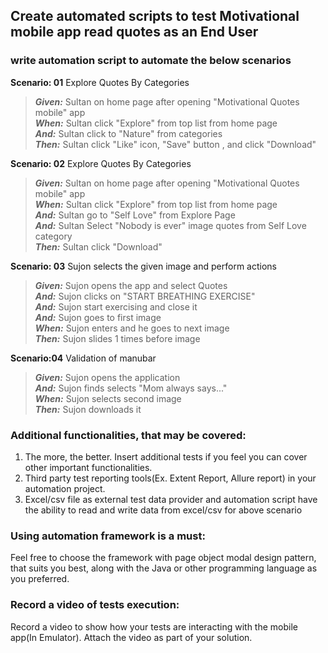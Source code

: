 ## Create automated scripts to test Motivational mobile app read quotes as an End User

### write automation script to automate the below scenarios

**Scenario: 01** Explore Quotes By Categories

> **_Given:_** Sultan on home page after opening "Motivational Quotes mobile" app  
> **_When:_** Sultan click "Explore" from top list from home page  
> **_And:_** Sultan click to "Nature" from categories  
> **_Then:_** Sultan click "Like" icon, "Save" button , and click "Download"

**Scenario: 02** Explore Quotes By Categories

> **_Given:_** Sultan on home page after opening "Motivational Quotes mobile" app  
> **_When:_** Sultan click "Explore" from top list from home page  
> **_And:_** Sultan go to "Self Love" from Explore Page    
> **_And:_** Sultan Select "Nobody is ever" image quotes from Self Love category  
> **_Then:_** Sultan click "Download"

**Scenario: 03** Sujon selects the given image and perform actions

> **_Given:_** Sujon opens the app and select Quotes         
> **_And:_** Sujon clicks on "START BREATHING EXERCISE"          
> **_And:_** Sujon start exercising and close it       
> **_And:_** Sujon goes to first image         
> **_When:_** Sujon enters and he goes to next image  
> **_Then:_** Sujon slides 1 times before image

**Scenario:04** Validation of manubar

> **_Given:_** Sujon opens the application        
> **_And:_** Sujon finds selects "Mom always says..."            
> **_When:_** Sujon selects second image    
> **_Then:_** Sujon downloads it


### Additional functionalities, that may be covered:

1. The more, the better. Insert additional tests if you feel you
   can cover other important functionalities.
2. Third party test reporting tools(Ex. Extent Report, Allure report) in your automation project.
3. Excel/csv file as external test data provider and automation script have the ability to read and
   write data from excel/csv for above scenario

### Using automation framework is a must:

Feel free to choose the framework with page object modal design pattern, that suits you best, along with the
Java or other programming language as you preferred.

### Record a video of tests execution:

Record a video to show how your tests are interacting with the mobile app(In Emulator). Attach the video as part of your
solution.

